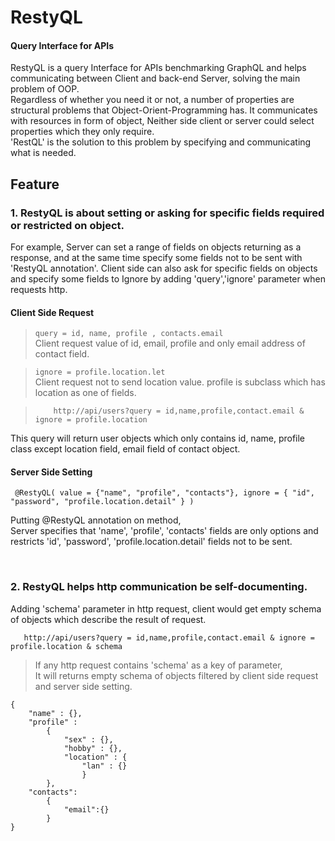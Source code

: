 # RestyQL
#### Query Interface for APIs

RestyQL is a query Interface for APIs benchmarking GraphQL and helps communicating between Client and back-end Server, solving the main problem of OOP.\
Regardless of whether you need it or not, a number of properties are structural problems that Object-Orient-Programming has.
It communicates with resources in form of object, Neither side client or server could select properties which they only require.\
'RestQL' is the solution to this problem by specifying and communicating what is needed.


## Feature
### 1. RestyQL is about setting or asking for specific fields required or restricted on object.
   For example, Server can set a range of fields on objects returning as a response, and at the same time specify some fields not to be sent with 'RestyQL annotation'. Client side can also ask for specific fields on objects and specify some fields to Ignore by adding 'query','ignore' parameter when requests http.

   #### Client Side Request 
  > `query = id, name, profile , contacts.email `   
   Client request value of id, email, profile and only email address of contact field.
     
      
  >`ignore = profile.location.let `\
   Client request not to send location value. profile is subclass which has location as one of fields.
            
            
            
     
  >         http://api/users?query = id,name,profile,contact.email & ignore = profile.location
   This query will return user objects which only contains id, name, profile class except location field, email field of contact object.
   
   
  
#### Server Side Setting
     @RestyQL( value = {"name", "profile", "contacts"}, ignore = { "id", "password", "profile.location.detail" } )
    
   Putting @RestyQL annotation on method,\
   Server specifies that 'name', 'profile', 'contacts' fields are only options and restricts 'id', 'password', 'profile.location.detail' fields not to be sent.
   
   
  
  
  
  
 &nbsp;
 &nbsp;
 &nbsp;
### 2. RestyQL helps http communication be self-documenting.
   Adding 'schema' parameter in http request, client would get empty schema of objects which describe the result of request.
    
       http://api/users?query = id,name,profile,contact.email & ignore = profile.location & schema
       
    
  > If any http request contains 'schema' as a key of parameter,\
   It will returns empty schema of objects filtered by client side request and server side setting.
  >
    {
    	"name" : {},
    	"profile" :
    		{
    			"sex" : {},
    			"hobby" : {},
    			"location" : {
    				"lan" : {}
    			    }
    		},
    	"contacts":
    		{
    			"email":{}
    		}
    }
    
